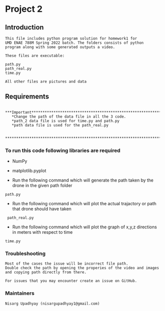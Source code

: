 # Project 2 

## Introduction 
  	This file includes python program solution for homework1 for
	UMD ENAE 788M Spring 2022 batch. The folders consists of python
	program along with some generated outputs a video. 
	
	These files are executable:
	
	path.py
    path_real.py
    time.py

	All other files are pictures and data
  
## Requirements
       ***Important****************************************************************
       *Change the path of the data file in all the 3 code.
	   *path_2 data file is used for time.py and path.py
	   *path data file is used for the path_real.py

       ****************************************************************************
       
### To run this code following libraries are required
 
* NumPy
* matplotlib.pyplot



* Run the following command which will generate the path taken by the drone
  in the given path folder
````
path.py
````
* Run the following command which will plot the actual trajactory or path that drone should have taken
````
 path_real.py
````
* Run the following command which will plot the graph of x,y,z directions in meters with respect to time
````
time.py
````



### Troubleshooting ###
	Most of the cases the issue will be incorrect file path.
	Double check the path by opening the properies of the video and images
	and copying path directly from there.

	For issues that you may encounter create an issue on GitHub.
  
### Maintainers ###
	Nisarg Upadhyay (nisargupadhyay1@gmail.com)